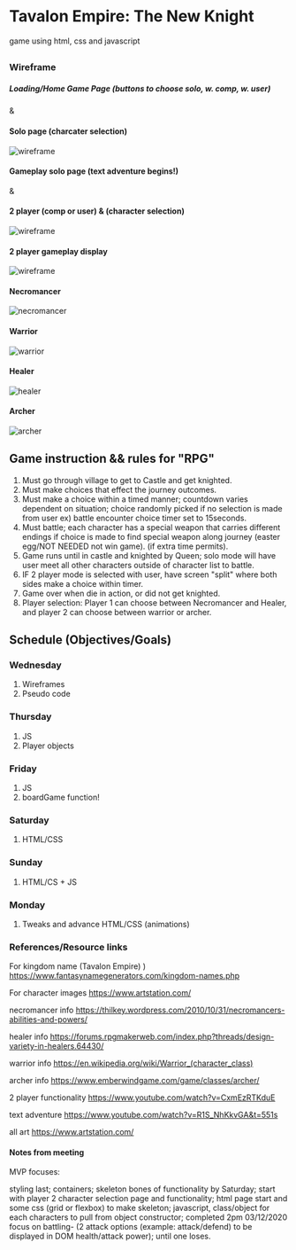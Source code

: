 # Tavalon Empire: The New Knight
game using html, css and javascript 

## 

### Wireframe 

##### Loading/Home Game Page (buttons to choose solo, w. comp, w. user)

&

#### Solo page (charcater selection)
![wireframe](./wireframes/wireframePic1.jpg)
 
#### Gameplay solo page (text adventure begins!)

&

#### 2 player (comp or user) & (character selection)
![wireframe](./wireframes/wireframePic2.jpg)

#### 2 player gameplay display
![wireframe](./wireframes/wireframePic3.jpg)

#### Necromancer
![necromancer](./wireframes/characters/necromancer.jpg)

#### Warrior
![warrior](./wireframes/characters/warrior.jpg)

#### Healer
![healer](./wireframes/characters/healer.jpg)

#### Archer 
![archer](./wireframes/characters/archer.jpg)



## Game instruction && rules for "RPG"
1. Must go through village to get to Castle and get knighted.
2. Must make choices that effect the journey outcomes.
3. Must make a choice within a timed manner; countdown varies dependent on situation; choice randomly picked if no selection is made from user ex) battle encounter choice timer set to 15seconds.
4. Must battle; each character has a special weapon that carries different endings if choice is made to find special weapon along journey (easter egg/NOT NEEDED not win game). (if extra time permits).
5. Game runs until in castle and knighted by Queen; solo mode will have user meet all other characters outside of character list to battle. 
6. IF 2 player mode is selected with user, have screen "split" where both sides make a choice within timer.
8. Game over when die in action, or did not get knighted. 
9. Player selection: Player 1 can choose between Necromancer and Healer, and player 2 can choose between warrior or archer.



## Schedule (Objectives/Goals)
### Wednesday
1. Wireframes
2. Pseudo code

### Thursday
1. JS
2. Player objects

### Friday
1. JS
2. boardGame function! 

### Saturday
1. HTML/CSS

### Sunday
1. HTML/CS + JS

### Monday
1. Tweaks and advance HTML/CSS (animations)


### References/Resource links 

For kingdom name (Tavalon Empire) )
https://www.fantasynamegenerators.com/kingdom-names.php

For character images
https://www.artstation.com/

necromancer info 
https://thilkey.wordpress.com/2010/10/31/necromancers-abilities-and-powers/

healer info 
https://forums.rpgmakerweb.com/index.php?threads/design-variety-in-healers.64430/

warrior info 
https://en.wikipedia.org/wiki/Warrior_(character_class)

archer info 
https://www.emberwindgame.com/game/classes/archer/

2 player functionality 
https://www.youtube.com/watch?v=CxmEzRTKduE

text adventure 
https://www.youtube.com/watch?v=R1S_NhKkvGA&t=551s

all art 
https://www.artstation.com/

#### Notes from meeting 

MVP focuses:

styling last;
containers;
skeleton bones of functionality by Saturday;
start with player 2 character selection page and functionality; 
html page start and some css (grid or flexbox) to make skeleton; 
javascript, class/object for each characters to pull from object constructor; completed 2pm 03/12/2020
focus on battling- (2 attack options (example: attack/defend) to be displayed in DOM health/attack power); until one loses. 